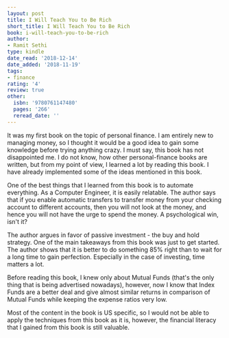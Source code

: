 ```yaml
---
layout: post
title: I Will Teach You to Be Rich
short_title: I Will Teach You to Be Rich
book: i-will-teach-you-to-be-rich
author:
- Ramit Sethi
type: kindle
date_read: '2018-12-14'
date_added: '2018-11-19'
tags:
- finance
rating: '4'
review: true
other:
  isbn: '9780761147480'
  pages: '266'
  reread_date: ''
---
```


<!-- -< figure type="margin" src="/images/books/i-will-teach-you-to-be-rich.jpg"  rating="- title="I Will Teach You to Be Rich">- -->

It was my first book on the topic of personal finance. I am entirely new to managing money, so I thought it would be a good idea to gain some knowledge before trying anything crazy. I must say, this book has not disappointed me. I do not know, how other personal-finance books are written, but from my point of view, I learned a lot by reading this book. I have already implemented some of the ideas mentioned in this book.

One of the best things that I learned from this book is to automate everything. As a Computer Engineer, it is easily relatable. The author says that if you enable automatic transfers to transfer money from your checking account to different accounts, then you will not look at the money, and hence you will not have the urge to spend the money. A psychological win, isn't it?

The author argues in favor of passive investment - the buy and hold strategy. One of the main takeaways from this book was just to get started. The author shows that it is better to do something 85% right than to wait for a long time to gain perfection. Especially in the case of investing, time matters a lot.

Before reading this book, I knew only about Mutual Funds (that's the only thing that is being advertised nowadays), however, now I know that Index Funds are a better deal and give almost similar returns in comparison of Mutual Funds while keeping the expense ratios very low.

Most of the content in the book is US specific, so I would not be able to apply the techniques from this book as it is, however, the financial literacy that I gained from this book is still valuable.